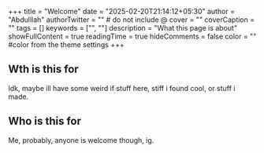 +++
title = "Welcome"
date = "2025-02-20T21:14:12+05:30"
author = "Abdulllah"
authorTwitter = "" # do not include @
cover = ""
coverCaption = ""
tags = []
keywords = ["", ""]
description = "What this page is about"
showFullContent = true
readingTime = true
hideComments = false
color = "" #color from the theme settings
+++

## Wth is this for

Idk, maybe ill have some weird if stuff here, stiff i found cool, or stuff i made.

## Who is this for

Me, probably, anyone is welcome though, ig.
